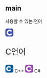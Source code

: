 ## main

사용할 수 있는 언어

<img src="https://github.com/tandpfun/skill-icons/blob/main/icons/C.svg" style="width:25px; height:25px;" w alt="C"> <p style="font-size:25px">C언어</p>
<img src="https://github.com/tandpfun/skill-icons/blob/main/icons/CPP.svg" style="width:25px; height:25px;" w alt="C++"> C++
<img src="https://github.com/tandpfun/skill-icons/blob/main/icons/CS.svg" style="width:25px; height:25px;" w alt="C++"> C#

<!--
**saseolim/saseolim** is a ✨ _special_ ✨ repository because its `README.md` (this file) appears on your GitHub profile.

Here are some ideas to get you started:

- 🔭 I’m currently working on ...
- 🌱 I’m currently learning ...
- 👯 I’m looking to collaborate on ...
- 🤔 I’m looking for help with ...
- 💬 Ask me about ...
- 📫 How to reach me: ...
- 😄 Pronouns: ...
- ⚡ Fun fact: ...
-->

